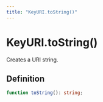 ```yaml
---
title: "KeyURI.toString()"
---
```


# KeyURI.toString()

Creates a URI string.

## Definition

```ts
function toString(): string;
```
